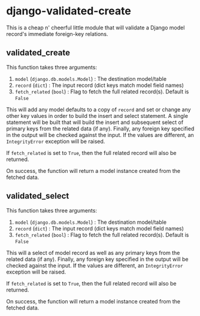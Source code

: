 # django-validated-create

This is a cheap n' cheerful little module that will validate a Django model record's immediate foreign-key relations.

## validated_create

This function takes three arguments:

1. `model` (`django.db.models.Model`) : The destination model/table
2. `record` (`dict`) : The input record (dict keys match model field names)
3. `fetch_related` (`bool`) : Flag to fetch the full related record(s). Default is `False`

This will add any model defaults to a copy of `record` and set or change any other key values in order to build the insert and select statement. A single statement will be built that will build the insert and subsequent select of primary keys from the related data (if any). Finally, any foreign key specified in the output will be checked against the input. If the values are different, an `IntegrityError` exception will be raised.

If `fetch_related` is set to `True`, then the full related record will also be returned.

On success, the function will return a model instance created from the fetched data.

## validated_select

This function takes three arguments:

1. `model` (`django.db.models.Model`) : The destination model/table
2. `record` (`dict`) : The input record (dict keys match model field names)
3. `fetch_related` (`bool`) : Flag to fetch the full related record(s). Default is `False`

This will a select of model record as well as any primary keys from the related data (if any). Finally, any foreign key specified in the output will be checked against the input. If the values are different, an `IntegrityError` exception will be raised.

If `fetch_related` is set to `True`, then the full related record will also be returned.

On success, the function will return a model instance created from the fetched data.
